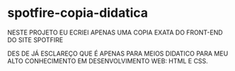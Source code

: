# spotfire-copia-didatica

NESTE PROJETO EU ECRIEI APENAS UMA COPIA EXATA DO FRONT-END DO SITE SPOTFIRE

DES DE JÁ ESCLAREÇO QUE É APENAS PARA MEIOS DIDATICO PARA MEU ALTO CONHECIMENTO EM DESENVOLVIMENTO WEB: HTML E CSS.

